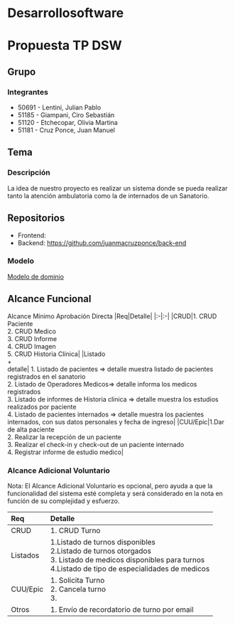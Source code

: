 # Desarrollosoftware

# Propuesta TP DSW

## Grupo
### Integrantes
* 50691 - Lentini, Julian Pablo
* 51185 - Giampani, Ciro Sebastián
* 51120 - Etchecopar, Olivia Martina	
* 51181 - Cruz Ponce, Juan Manuel

## Tema
### Descripción
La idea de nuestro proyecto es realizar un sistema donde se pueda realizar tanto la atención ambulatoria como la de internados de un Sanatorio.

## Repositorios
* Frontend:
* Backend: https://github.com/juanmacruzponce/back-end

### Modelo
[Modelo de dominio](https://drive.google.com/file/d/1wBtKkQU4HKTCo5D8TnzRwU8Rvve_8nqg/view?usp=sharing)

## Alcance Funcional
Alcance Mínimo Aprobación Directa
|Req|Detalle|
|:-|:-|
|CRUD|1. CRUD Paciente<br>2. CRUD Medico<br>3. CRUD Informe<br>4. CRUD Imagen<br>5. CRUD Historia Clínica|
|Listado<br>+<br>detalle| 1. Listado de pacientes => detalle muestra listado de pacientes registrados en el sanatorio<br> 2. Listado de Operadores Medicos=> detalle informa los medicos registrados <br> 3. Listado de informes de Historia clinica => detalle muestra los estudios realizados por paciente<br> 4. Listado de pacientes internados => detalle muestra los pacientes internados, con sus datos personales y fecha de ingreso|
|CUU/Epic|1.Dar de alta paciente <br>2. Realizar la recepción de un paciente<br>3. Realizar el check-in y check-out de un paciente internado<br>4. Registrar informe de estudio medico|


### Alcance Adicional Voluntario
Nota: El Alcance Adicional Voluntario es opcional, pero ayuda a que la funcionalidad del sistema esté completa y será considerado en la nota en función de su complejidad y esfuerzo.

|Req|Detalle|
|:-|:-|
|CRUD|1. CRUD Turno|
|Listados |1.Listado de turnos disponibles<br>2.Listado de turnos otorgados<br>3. Listado de medicos disponibles para turnos<br>4.Listado de tipo de especialidades de medicos|
|CUU/Epic|1. Solicita Turno<br>2. Cancela turno<br>3.|
|Otros|1. Envío de recordatorio de turno por email|**
